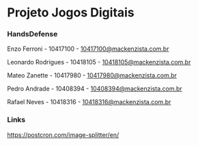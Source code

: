 # Projeto Jogos Digitais
### HandsDefense

Enzo Ferroni - 10417100 - 10417100@mackenzista.com.br

Leonardo Rodrigues - 10418105 - 10418105@mackenzista.com.br

Mateo Zanette - 10417980 - 10417980@mackenzista.com.br

Pedro Andrade - 10408394 - 10408394@mackenzista.com.br

Rafael Neves - 10418316 - 10418316@mackenzista.com.br

### Links

https://postcron.com/image-splitter/en/
